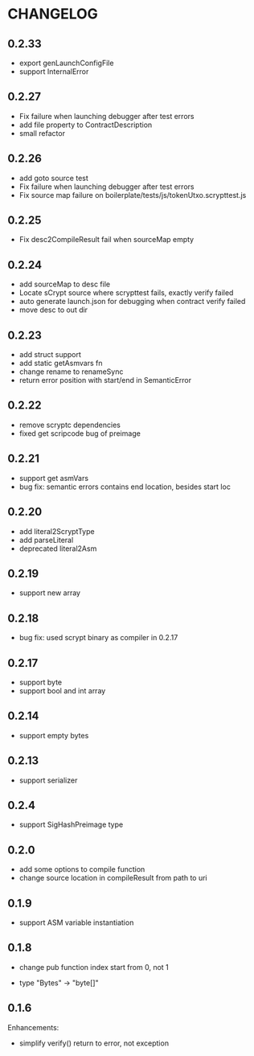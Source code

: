# CHANGELOG

## 0.2.33

* export genLaunchConfigFile
* support InternalError


## 0.2.27

* Fix failure when launching debugger after test errors
* add file property to ContractDescription
* small refactor

## 0.2.26

* add goto source test
* Fix failure when launching debugger after test errors
* Fix source map failure on boilerplate/tests/js/tokenUtxo.scrypttest.js


## 0.2.25

* Fix desc2CompileResult fail when sourceMap empty


## 0.2.24

* add sourceMap to desc file
* Locate sCrypt source where scrypttest fails, exactly verify failed
* auto generate launch.json for debugging when contract verify failed
* move desc to out dir


## 0.2.23

* add struct support
* add static getAsmvars fn
* change rename to renameSync
* return error position with start/end in SemanticError

## 0.2.22

* remove scryptc dependencies
* fixed get scripcode bug of preimage


## 0.2.21

* support get asmVars
* bug fix: semantic errors contains end location, besides start loc


## 0.2.20

* add literal2ScryptType
* add parseLiteral
* deprecated literal2Asm


## 0.2.19

* support new array

## 0.2.18

* bug fix: used scrypt binary as compiler in 0.2.17 

## 0.2.17

* support byte
* support bool and int array 

## 0.2.14

* support empty bytes

## 0.2.13

* support serializer

## 0.2.4

* support SigHashPreimage type

## 0.2.0

* add some options to compile function
* change source location in compileResult from path to uri

## 0.1.9

* support ASM variable instantiation

## 0.1.8

* change pub function index start from 0, not 1

* type "Bytes" -> "byte[]"

## 0.1.6

Enhancements:

* simplify verify() return to error, not exception